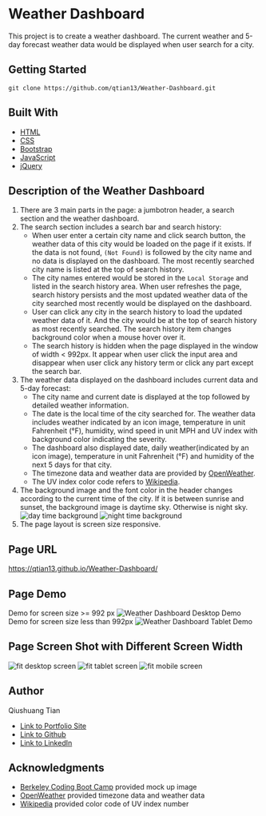 # Weather Dashboard
This project is to create a weather dashboard. The current weather and 5-day forecast weather data would be displayed when user search for a city.
## Getting Started
```console
git clone https://github.com/qtian13/Weather-Dashboard.git
```
## Built With
* [HTML](https://developer.mozilla.org/en-US/docs/Web/HTML)
* [CSS](https://developer.mozilla.org/en-US/docs/Web/CSS)
* [Bootstrap](https://stackpath.bootstrapcdn.com/bootstrap/4.3.1/css/bootstrap.min.css)
* [JavaScript](https://www.javascript.com/)
* [jQuery](https://cdnjs.cloudflare.com/ajax/libs/jquery/3.2.1/jquery.min.js)

## Description of the Weather Dashboard
1. There are 3 main parts in the page: a jumbotron header, a search section and the weather dashboard.
2. The search section includes a search bar and search history:
    * When user enter a certain city name and click search button, the weather data of this city would be loaded on the page if it exists. If the data is not found, `(Not Found)` is followed by the city name and no data is displayed on the dashboard. The most recently searched city name is listed at the top of search history.
    * The city names entered would be stored in the `Local Storage` and listed in the search history area. When user refreshes the page, search history persists and the most updated weather data of the city searched most recently would be displayed on the dashboard.
    * User can click any city in the search history to load the updated weather data of it. And the city would be at the top of search history as most recently searched. The search history item changes background color when a mouse hover over it.
    * The search history is hidden when the page displayed in the window of width < 992px. It appear when user click the input area and disappear when user click any history term or click any part except the search bar.
3. The weather data displayed on the dashboard includes current data and 5-day forecast:
    * The city name and current date is displayed at the top followed by detailed weather information.
    * The date is the local time of the city searched for. The weather data includes weather indicated by an icon image, temperature in unit Fahrenheit (°F), humidity, wind speed in unit MPH and UV index with background color indicating the severity.  
    * The dashboard also displayed date, daily weather(indicated by an icon image), temperature in unit Fahrenheit (°F) and humidity of the next 5 days for that city.
    * The timezone data and weather data are provided by [OpenWeather](https://openweathermap.org/).
    * The UV index color code refers to [Wikipedia](https://en.wikipedia.org/wiki/Ultraviolet_index).
4. The background image and the font color in the header changes according to the current time of the city. If it is between sunrise and sunset, the background image is daytime sky. Otherwise is night sky.
![day time background](assets/images/night.png)
![night time background](assets/images/daytime.png)
5. The page layout is screen size responsive.

## Page URL
https://qtian13.github.io/Weather-Dashboard/

## Page Demo
Demo for screen size >= 992 px
![Weather Dashboard Desktop Demo](assets/images/demo.gif)
Demo for screen size less than 992px
![Weather Dashboard Tablet Demo](assets/images/demo_tablet.gif)
## Page Screen Shot with Different Screen Width
![fit desktop screen](assets/images/desktop_screen.png)
![fit tablet screen](assets/images/tablet_screen.png)
![fit mobile screen](assets/images/mobile_screen.png)

## Author
Qiushuang Tian
- [Link to Portfolio Site](https://qtian13.github.io/)
- [Link to Github](https://github.com/qtian13)
- [Link to LinkedIn](https://www.linkedin.com/in/qiushuang-tian-a9754248/)

## Acknowledgments
- [Berkeley Coding Boot Camp](https://bootcamp.berkeley.edu/coding/) provided mock up image
- [OpenWeather](https://openweathermap.org/) provided timezone data and weather data
- [Wikipedia](https://en.wikipedia.org/wiki/Ultraviolet_index) provided color code of UV index number